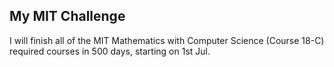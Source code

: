 ## My MIT Challenge

I will finish all of the MIT Mathematics with Computer Science (Course 18-C) required courses in 500 days, starting on 1st Jul.


